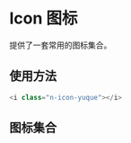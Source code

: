 # Icon 图标

提供了一套常用的图标集合。

## 使用方法

```js
<i class="n-icon-yuque"></i>
```

## 图标集合

<template>
	<div class="icon-wrap">
		<div
			v-n-clipboard="'n-icon-' + icon"
			v-for="icon in IconList"
            :key="icon"
			class="icon-box"
			@v-n-clipboard-success="copySuccess">
			<i :class="'n-icon-' + icon" class="icon"></i>
			<div class="icon-name">{{ icon }}</div>
		</div>
	</div>

</template>

<script>
export default {
	data(){
		return {
			IconList:[
				'yuque','n','qq','wx','phone','util','blog','cv','wxmp','github','mail','search','success','info','warning','thumb-up','error','close','code'
			]
		}
	},
	methods: {
		copySuccess(data) {
			const vm = this;

			vm.$toast.info(`'${data}' saved to clipboard!`);
		}
	}
}
</script>

<style lang="scss">
	.icon-wrap{
		display: flex;
		padding: 10px;
		justify-content: space-around;
		flex-wrap: wrap;
		.icon-box{
                display: inline-block;
                width: 110px;
                height: 70px;
                padding: 10px;
                margin-bottom: 5px;
                text-align: center;
                transition: .1s;
                cursor: pointer;
                .icon {
                    display: inline-block;
                    margin: 10px;
                    font-size: 20px;
                }
                .icon-name {
                    font-size: 12px;
                    color: #999;
                }
                &:hover {
                    background-color: #eee;

                    .icon {
                        color: #3f51b5;
                    }

                    .icon-name {
                        color: #666;
                    }
                }
            }
	}
</style>
